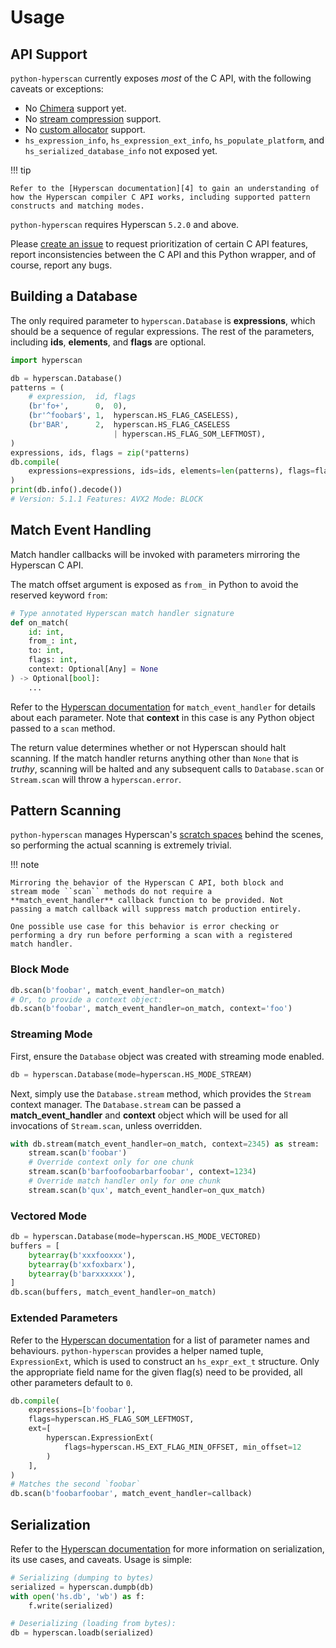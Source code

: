 # Usage

## API Support

``python-hyperscan`` currently exposes *most* of the C API, with the
following caveats or exceptions:

* No [Chimera][1] support yet.
* No [stream compression][2] support.
* No [custom allocator][3] support.
* ``hs_expression_info``, ``hs_expression_ext_info``,
  ``hs_populate_platform``, and ``hs_serialized_database_info`` not
  exposed yet.

!!! tip

    Refer to the [Hyperscan documentation][4] to gain an understanding of
    how the Hyperscan compiler C API works, including supported pattern
    constructs and matching modes.

``python-hyperscan`` requires Hyperscan ``5.2.0`` and above.

Please [create an issue][5] to request prioritization of certain C API
features, report inconsistencies between the C API and this Python
wrapper, and of course, report any bugs.

## Building a Database

The only required parameter to ``hyperscan.Database`` is
**expressions**, which should be a sequence of regular expressions. The
rest of the parameters, including **ids**, **elements**, and **flags**
are optional.

```python
import hyperscan

db = hyperscan.Database()
patterns = (
    # expression,  id, flags
    (br'fo+',      0,  0),
    (br'^foobar$', 1,  hyperscan.HS_FLAG_CASELESS),
    (br'BAR',      2,  hyperscan.HS_FLAG_CASELESS
                       | hyperscan.HS_FLAG_SOM_LEFTMOST),
)
expressions, ids, flags = zip(*patterns)
db.compile(
    expressions=expressions, ids=ids, elements=len(patterns), flags=flags
)
print(db.info().decode())
# Version: 5.1.1 Features: AVX2 Mode: BLOCK
```

## Match Event Handling

Match handler callbacks will be invoked with parameters mirroring the
Hyperscan C API.

The match offset argument is exposed as ``from_`` in Python to avoid the
reserved keyword ``from``:

```python
# Type annotated Hyperscan match handler signature
def on_match(
    id: int,
    from_: int,
    to: int,
    flags: int,
    context: Optional[Any] = None
) -> Optional[bool]:
    ...
```

Refer to the [Hyperscan documentation][6] for ``match_event_handler``
for details about each parameter. Note that **context** in this case is
any Python object passed to a ``scan`` method.

The return value determines whether or not Hyperscan should halt
scanning. If the match handler returns anything other than ``None``
that is *truthy*, scanning will be halted and any subsequent calls to
``Database.scan`` or ``Stream.scan`` will throw a ``hyperscan.error``.

## Pattern Scanning

``python-hyperscan`` manages Hyperscan's [scratch spaces][7] behind the
scenes, so performing the actual scanning is extremely trivial.

!!! note

    Mirroring the behavior of the Hyperscan C API, both block and
    stream mode ``scan`` methods do not require a
    **match_event_handler** callback function to be provided. Not
    passing a match callback will suppress match production entirely.

    One possible use case for this behavior is error checking or
    performing a dry run before performing a scan with a registered
    match handler.

### Block Mode

```python
db.scan(b'foobar', match_event_handler=on_match)
# Or, to provide a context object:
db.scan(b'foobar', match_event_handler=on_match, context='foo')
```

### Streaming Mode

First, ensure the ``Database`` object was created with streaming mode
enabled.

```python
db = hyperscan.Database(mode=hyperscan.HS_MODE_STREAM)
```

Next, simply use the ``Database.stream`` method, which provides the
``Stream`` context manager. The ``Database.stream`` can be passed a
**match_event_handler** and **context** object which will be used for
all invocations of ``Stream.scan``, unless overridden.

```python
with db.stream(match_event_handler=on_match, context=2345) as stream:
    stream.scan(b'foobar')
    # Override context only for one chunk
    stream.scan(b'barfoofoobarbarfoobar', context=1234)
    # Override match handler only for one chunk
    stream.scan(b'qux', match_event_handler=on_qux_match)
```

### Vectored Mode

```python
db = hyperscan.Database(mode=hyperscan.HS_MODE_VECTORED)
buffers = [
    bytearray(b'xxxfooxxx'),
    bytearray(b'xxfoxbarx'),
    bytearray(b'barxxxxxx'),
]
db.scan(buffers, match_event_handler=on_match)
```

### Extended Parameters

Refer to the [Hyperscan documentation][8] for a list of parameter names
and behaviours. ``python-hyperscan`` provides a helper named tuple,
``ExpressionExt``, which is used to construct an ``hs_expr_ext_t``
structure. Only the appropriate field name for the given flag(s) need
to be provided, all other parameters default to ``0``.

```python
db.compile(
    expressions=[b'foobar'],
    flags=hyperscan.HS_FLAG_SOM_LEFTMOST,
    ext=[
        hyperscan.ExpressionExt(
            flags=hyperscan.HS_EXT_FLAG_MIN_OFFSET, min_offset=12
        )
    ],
)
# Matches the second `foobar`
db.scan(b'foobarfoobar', match_event_handler=callback)
```

## Serialization

Refer to the [Hyperscan documentation][9] for more information on
serialization, its use cases, and caveats. Usage is simple:

```python
# Serializing (dumping to bytes)
serialized = hyperscan.dumpb(db)
with open('hs.db', 'wb') as f:
    f.write(serialized)

# Deserializing (loading from bytes):
db = hyperscan.loadb(serialized)
```

[1]: http://intel.github.io/hyperscan/dev-reference/chimera.html
[2]: http://intel.github.io/hyperscan/dev-reference/runtime.html#stream-compression
[3]: http://intel.github.io/hyperscan/dev-reference/runtime.html#custom-allocators
[4]: http://intel.github.io/hyperscan/dev-reference/compilation.html
[5]: https://github.com/darvid/python-hyperscan/issues
[6]: http://intel.github.io/hyperscan/dev-reference/api_files.html#c.match_event_handler
[7]: http://intel.github.io/hyperscan/dev-reference/runtime.html#scratch-space
[8]: https://intel.github.io/hyperscan/dev-reference/compilation.html#extparam
[9]: https://intel.github.io/hyperscan/dev-reference/serialization.html
